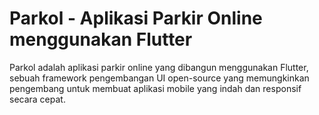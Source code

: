 # Parkol - Aplikasi Parkir Online menggunakan Flutter

Parkol adalah aplikasi parkir online yang dibangun menggunakan Flutter, sebuah framework pengembangan UI open-source yang memungkinkan pengembang untuk membuat aplikasi mobile yang indah dan responsif secara cepat.

